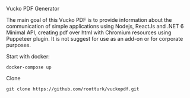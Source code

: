 
Vucko PDF Generator

The main goal of this Vucko PDF is to provide information about the communication of simple applications using Nodejs, ReactJs and .NET 6 Minimal API, creating pdf over html with Chromium resources using Puppeteer plugin. It is not suggest for use as an add-on or for corporate purposes. 

Start with docker:

    docker-compose up
    
  Clone
  
    git clone https://github.com/rootturk/vuckopdf.git

